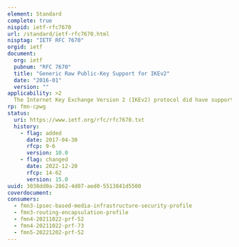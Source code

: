 ```yaml
---
element: Standard
complete: true
nispid: ietf-rfc7670
url: /standard/ietf-rfc7670.html
nisptag: "IETF RFC 7670"
orgid: ietf
document:
  org: ietf
  pubnum: "RFC 7670"
  title: "Generic Raw Public-Key Support for IKEv2"
  date: "2016-01"
  version: ""
applicability: >2
  The Internet Key Exchange Version 2 (IKEv2) protocol did have support for raw public keys, but it only supported RSA raw public keys. In constrained environments, it is useful to make use of other types of public keys, such as those based on Elliptic Curve Cryptography. This document updates RFC 7296, adding support for other types of raw public keys to IKEv2.
rp: fmn-cpwg
status:
  uri: https://www.ietf.org/rfc/rfc7670.txt
  history: 
    - flag: added
      date: 2017-04-30
      rfcp: 9-6
      version: 10.0
    - flag: changed
      date: 2022-12-20
      rfcp: 14-62
      version: 15.0
uuid: 3038dd0a-2862-4d07-aed0-5513841d5500
coverdocument:
consumers:
  - fmn3-ipsec-based-media-infrastructure-security-profile
  - fmn3-routing-encapsulation-profile
  - fmn4-20211022-prf-52
  - fmn4-20211022-prf-73
  - fmn5-20221202-prf-52
---
```

